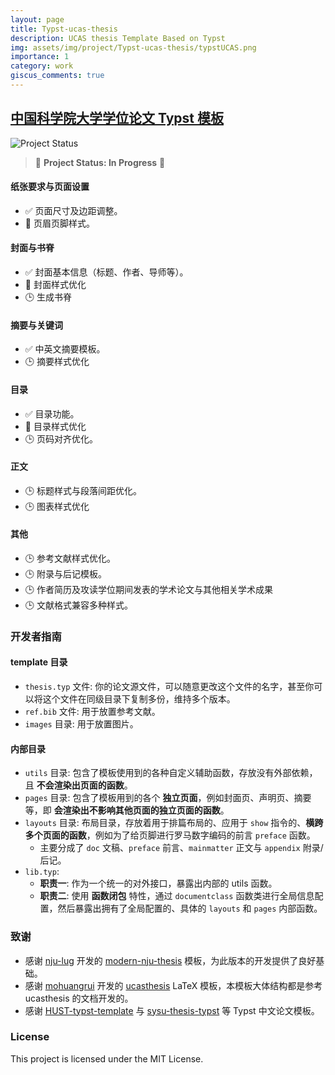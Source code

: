 ```yaml
---
layout: page
title: Typst-ucas-thesis
description: UCAS thesis Template Based on Typst
img: assets/img/project/Typst-ucas-thesis/typstUCAS.png
importance: 1
category: work
giscus_comments: true
---
```


## [中国科学院大学学位论文 Typst 模板](https://github.com/waynehsucn/typst-ucas-thesis)

![Project Status](https://img.shields.io/badge/Status-In%20Progress-yellow)

> 🚧 **Project Status: In Progress** 🚧

#### 纸张要求与页面设置

- ✅ 页面尺寸及边距调整。
- 🔄 页眉页脚样式。

#### 封面与书脊

- ✅ 封面基本信息（标题、作者、导师等）。
- 🔄 封面样式优化
- 🕒 生成书脊

#### 摘要与关键词

- ✅ 中英文摘要模板。
- 🕒 摘要样式优化

#### 目录

- ✅ 目录功能。
- 🔄 目录样式优化
- 🕒 页码对齐优化。

#### 正文

- 🕒 标题样式与段落间距优化。
- 🕒 图表样式优化

#### 其他

- 🕒 参考文献样式优化。
- 🕒 附录与后记模板。
- 🕒 作者简历及攻读学位期间发表的学术论文与其他相关学术成果
- 🕒 文献格式兼容多种样式。

### 开发者指南

#### template 目录

- `thesis.typ` 文件: 你的论文源文件，可以随意更改这个文件的名字，甚至你可以将这个文件在同级目录下复制多份，维持多个版本。
- `ref.bib` 文件: 用于放置参考文献。
- `images` 目录: 用于放置图片。

#### 内部目录

- `utils` 目录: 包含了模板使用到的各种自定义辅助函数，存放没有外部依赖，且 **不会渲染出页面的函数**。
- `pages` 目录: 包含了模板用到的各个 **独立页面**，例如封面页、声明页、摘要等，即 **会渲染出不影响其他页面的独立页面的函数**。
- `layouts` 目录: 布局目录，存放着用于排篇布局的、应用于 `show` 指令的、**横跨多个页面的函数**，例如为了给页脚进行罗马数字编码的前言 `preface` 函数。
  - 主要分成了 `doc` 文稿、`preface` 前言、`mainmatter` 正文与 `appendix` 附录/后记。
- `lib.typ`:
  - **职责一**: 作为一个统一的对外接口，暴露出内部的 utils 函数。
  - **职责二**: 使用 **函数闭包** 特性，通过 `documentclass` 函数类进行全局信息配置，然后暴露出拥有了全局配置的、具体的 `layouts` 和 `pages` 内部函数。

### 致谢

- 感谢 [nju-lug](https://github.com/nju-lug) 开发的 [modern-nju-thesis](https://github.com/nju-lug/modern-nju-thesis) 模板，为此版本的开发提供了良好基础。
- 感谢 [mohuangrui](https://github.com/mohuangrui) 开发的 [ucasthesis](https://github.com/mohuangrui/ucasthesis) LaTeX 模板，本模板大体结构都是参考 ucasthesis 的文档开发的。
- 感谢 [HUST-typst-template](https://github.com/werifu/HUST-typst-template) 与 [sysu-thesis-typst](https://github.com/howardlau1999/sysu-thesis-typst) 等 Typst 中文论文模板。

### License

This project is licensed under the MIT License.
